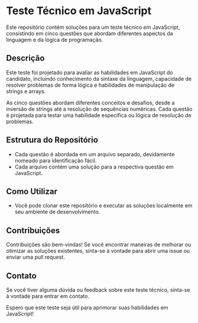 # Teste Técnico em JavaScript

Este repositório contém soluções para um teste técnico em JavaScript, consistindo em cinco questões que abordam diferentes aspectos da linguagem e da lógica de programação.

## Descrição

Este teste foi projetado para avaliar as habilidades em JavaScript do candidato, incluindo conhecimento da sintaxe da linguagem, capacidade de resolver problemas de forma lógica e habilidades de manipulação de strings e arrays.

As cinco questões abordam diferentes conceitos e desafios, desde a inversão de strings até a resolução de sequências numéricas. Cada questão é projetada para testar uma habilidade específica ou lógica de resolução de problemas.

## Estrutura do Repositório

- Cada questão é abordada em um arquivo separado, devidamente nomeado para identificação fácil.
- Cada arquivo contém uma solução para a respectiva questão em JavaScript.

## Como Utilizar

- Você pode clonar este repositório e executar as soluções localmente em seu ambiente de desenvolvimento.

## Contribuições

Contribuições são bem-vindas! Se você encontrar maneiras de melhorar ou otimizar as soluções existentes, sinta-se à vontade para abrir uma issue ou enviar uma pull request.

## Contato

Se você tiver alguma dúvida ou feedback sobre este teste técnico, sinta-se à vontade para entrar em contato.

Espero que este teste seja útil para aprimorar suas habilidades em JavaScript!

